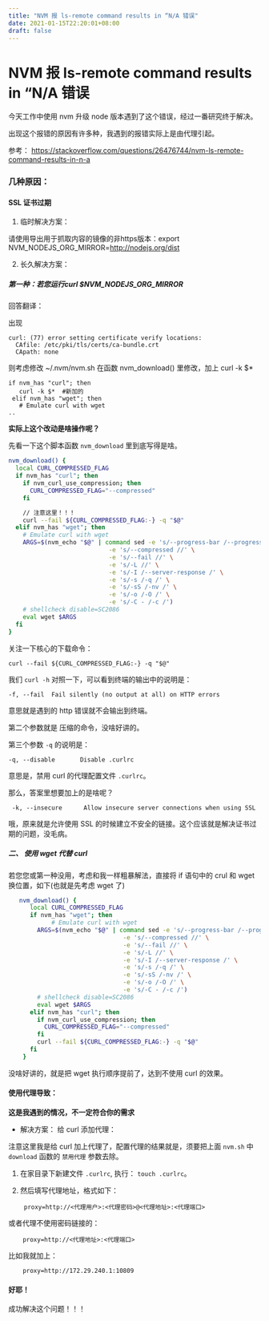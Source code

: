 ```yaml
---
title: "NVM 报 ls-remote command results in “N/A 错误"
date: 2021-01-15T22:20:01+08:00
draft: false
---
```


# NVM 报 ls-remote command results in “N/A 错误


今天工作中使用 nvm 升级 node 版本遇到了这个错误，经过一番研究终于解决。


出现这个报错的原因有许多种，我遇到的报错实际上是由代理引起。

参考： https://stackoverflow.com/questions/26476744/nvm-ls-remote-command-results-in-n-a

### 几种原因：

#### SSL 证书过期

1. 临时解决方案：


请使用导出用于抓取内容的镜像的非https版本：export NVM_NODEJS_ORG_MIRROR=http://nodejs.org/dist


2. 长久解决方案：


##### 第一种：若您运行curl $NVM\_NODEJS\_ORG_MIRROR

回答翻译：

出现

    curl: (77) error setting certificate verify locations:
      CAfile: /etc/pki/tls/certs/ca-bundle.crt
      CApath: none

则考虑修改 ~/.nvm/nvm.sh
在函数 nvm_download() 里修改，加上 curl -k $*



    if nvm_has "curl"; then
       curl -k $*  #新加的
     elif nvm_has "wget"; then
       # Emulate curl with wget
    ..


**实际上这个改动是啥操作呢？**

先看一下这个脚本函数 `nvm_download` 里到底写得是啥。

```bash
nvm_download() {
  local CURL_COMPRESSED_FLAG
  if nvm_has "curl"; then
    if nvm_curl_use_compression; then
      CURL_COMPRESSED_FLAG="--compressed"
    fi

    // 注意这里！！！
    curl --fail ${CURL_COMPRESSED_FLAG:-} -q "$@"
  elif nvm_has "wget"; then
    # Emulate curl with wget
    ARGS=$(nvm_echo "$@" | command sed -e 's/--progress-bar /--progress=bar /' \
                            -e 's/--compressed //' \
                            -e 's/--fail //' \
                            -e 's/-L //' \
                            -e 's/-I /--server-response /' \
                            -e 's/-s /-q /' \
                            -e 's/-sS /-nv /' \
                            -e 's/-o /-O /' \
                            -e 's/-C - /-c /')
    # shellcheck disable=SC2086
    eval wget $ARGS
  fi
}
```

关注一下核心的下载命令：

`curl --fail ${CURL_COMPRESSED_FLAG:-} -q "$@"`

我们 `curl -h` 对照一下，可以看到终端的输出中的说明是：

`-f, --fail  Fail silently (no output at all) on HTTP errors`

意思就是遇到的 http 错误就不会输出到终端。

第二个参数就是 压缩的命令，没啥好讲的。

第三个参数 `-q` 的说明是：

`-q, --disable       Disable .curlrc`

意思是，禁用 curl 的代理配置文件 `.curlrc`。

那么，答案里想要加上的是啥呢？

` -k, --insecure      Allow insecure server connections when using SSL`

哦，原来就是允许使用 SSL 的时候建立不安全的链接。这个应该就是解决证书过期的问题，没毛病。


##### 二、 使用 wget 代替 curl

若您您或第一种没用，考虑和我一样粗暴解法，直接将 if 语句中的 crul 和 wget 换位置，如下(也就是先考虑 wget 了)

```bash
   nvm_download() {
      local CURL_COMPRESSED_FLAG
      if nvm_has "wget"; then
            # Emulate curl with wget
        ARGS=$(nvm_echo "$@" | command sed -e 's/--progress-bar /--progress=bar /' \
                                -e 's/--compressed //' \
                                -e 's/--fail //' \
                                -e 's/-L //' \
                                -e 's/-I /--server-response /' \
                                -e 's/-s /-q /' \
                                -e 's/-sS /-nv /' \
                                -e 's/-o /-O /' \
                                -e 's/-C - /-c /')
        # shellcheck disable=SC2086
        eval wget $ARGS
      elif nvm_has "curl"; then
        if nvm_curl_use_compression; then
          CURL_COMPRESSED_FLAG="--compressed"
        fi
        curl --fail ${CURL_COMPRESSED_FLAG:-} -q "$@"
      fi
    }
```
没啥好讲的，就是把 wget 执行顺序提前了，达到不使用 curl 的效果。


#### 使用代理导致：

**这是我遇到的情况，不一定符合你的需求**

* 解决方案： 给 curl 添加代理：

注意这里我是给 curl 加上代理了，配置代理的结果就是，须要把上面 `nvm.sh` 中 `download` 函数的 `禁用代理` 参数去除。

1. 在家目录下新建文件 `.curlrc`, 执行：  `touch .curlrc`。
2. 然后填写代理地址，格式如下：

        proxy=http://<代理用户>:<代理密码>@<代理地址>:<代理端口>

或者代理不使用密码链接的：

        proxy=http://<代理地址>:<代理端口>

比如我就加上：

        proxy=http://172.29.240.1:10809

#### 好耶！

成功解决这个问题！！！
